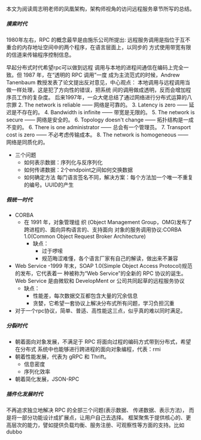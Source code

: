 本文为阅读周志明老师的凤凰架构，架构师视角的访问远程服务章节所写的总结。
##### 摸索时代
1980年左右，RPC 的概念最早是由施乐公司所提出:
远程服务调用是指位于互不重合的内存地址空间中的两个程序，在语言层面上，以同步的
方式使用带宽有限的信道来传输程序控制信息。

早起分布式时代希望rpc可以做到远程 调用与本地的进程间通信在编码上完全一致。但
1987 年，在“透明的 RPC 调用”一度 成为主流范式的时候，Andrew Tanenbaum 教授发表了论文提出反对意见，中心观点：
本地调用与远程调用当做一样处理，这是犯了方向性的错误，把系统 间的调用做成透明，反而会增加程序员工作的复杂度。
后来1997年，一众大佬总结了通过网络进行分布式运算的八宗罪
2. The network is reliable —— 网络是可靠的。
3. Latency is zero —— 延迟是不存在的。
4. Bandwidth is infinite —— 带宽是无限的。
5. The network is secure —— 网络是安全的。
6. Topology doesn't change —— 拓扑结构是一成不变的。 6. There is one administrator —— 总会有一个管理员。
7. Transport cost is zero —— 不必考虑传输成本。
8. The network is homogeneous —— 网络是同质化的。
- 三个问题
  - 如何表示数据：序列化与反序列化
  - 如何传递数据：2个endpoint之间如何交换数据
  - 如何确定方法 每门语言签名不同，解决方案：每个方法加一个唯一不重复的编号。UUID的产生
##### 假统一时代
- CORBA
  - 在 1991 年，对象管理组 织 (Object Management Group，OMG)发布了跨进程的、面向异构语言的、支持面向 对象的服务调用协议:CORBA 1.0(Common Object Request Broker Architecture)
    - 缺点：
      - 过于啰嗦
      - 规范晦涩难懂，各个语言厂家有自己的解读，做出来不兼容
- Web Service
   -1999 年末，SOAP 1.0(Simple Object Access Protocol)规范的发布，它代表着一 种被称为“Web Service”的全新的 RPC 协议的诞生。Web Service 是由微软和 DevelopMent or 公司共同起草的远程服务协议
     - 缺点：
       - 性能差，每次数据交互都包含大量的冗余信息
       - 贪婪，它希望一套协议上解决分布式所有问题，学习负担沉重
- 对于一个rpc协议，简单、普适、高性能这三点，似乎真的难以同时满足。
##### 分裂时代
- 朝着面向对象发展，不满足于 RPC 将面向过程的编码方式带到分布式，希望在分布式 系统中也能够进行跨进程的面向对象编程，代表：rmi
- 朝着性能发展，代表为 gRPC 和 Thrift。
  - 信息密度
  - 序列化效率
- 朝着简化发展，JSON-RPC
##### 插件化发展时代
不再追求独立地解决 RPC 的全部三个问题(表示数据、 传递数据、表示方法)，
而是将一部分功能设计成扩展点，让用户自己去选择。
框架聚焦于提供核心的、更高层次的能力，譬如提供负载均衡、服务注册、可观察性等方面的支持。比如dubbo
